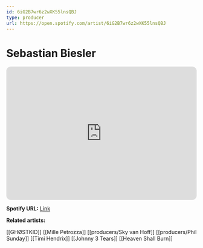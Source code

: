 ```yaml
---
id: 6iG2B7wr6z2wXK55lnsQBJ
type: producer
url: https://open.spotify.com/artist/6iG2B7wr6z2wXK55lnsQBJ
---
```

# Sebastian Biesler

<iframe style="border-radius:12px" src="https://open.spotify.com/embed/artist/6iG2B7wr6z2wXK55lnsQBJ" width="100%" height="352" frameBorder="0" allowfullscreen="" allow="autoplay; clipboard-write; encrypted-media; fullscreen; picture-in-picture" loading="lazy"></iframe>

**Spotify URL:** [Link](https://open.spotify.com/artist/6iG2B7wr6z2wXK55lnsQBJ)

**Related artists:**

[[GHØSTKID]]
[[Mille Petrozza]]
[[producers/Sky van Hoff]]
[[producers/Phil Sunday]]
[[Timi Hendrix]]
[[Johnny 3 Tears]]
[[Heaven Shall Burn]]
